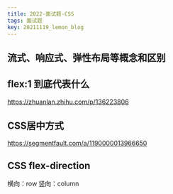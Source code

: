 ```yaml
---
title: 2022-面试题-CSS
tags: 面试题
key: 20211119_lemon_blog
---
```


流式、响应式、弹性布局等概念和区别
---

flex:1 到底代表什么
---

<https://zhuanlan.zhihu.com/p/136223806>

CSS居中方式
---

<https://segmentfault.com/a/1190000013966650>

CSS flex-direction
---

横向：row
竖向：column
